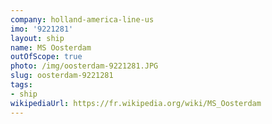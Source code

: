 ```yaml
---
company: holland-america-line-us
imo: '9221281'
layout: ship
name: MS Oosterdam
outOfScope: true
photo: /img/oosterdam-9221281.JPG
slug: oosterdam-9221281
tags:
- ship
wikipediaUrl: https://fr.wikipedia.org/wiki/MS_Oosterdam
---
```

